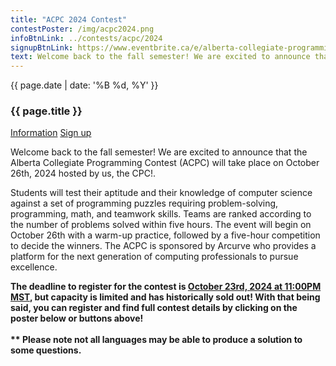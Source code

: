 ```yaml
---
title: "ACPC 2024 Contest"
contestPoster: /img/acpc2024.png
infoBtnLink: ../contests/acpc/2024
signupBtnLink: https://www.eventbrite.ca/e/alberta-collegiate-programming-contest-2024-tickets-1041503784857?aff=oddtdtcreator
text: Welcome back to the fall semester! We are excited to announce that the Alberta Collegiate Programming Contest (ACPC) will take place on October 26th, 2024 hosted by us, the CPC!. The Alberta Collegiate Programming Contest (ACPC) is an opportunity for university and college students in Alberta to excel in a programming competition. Students will test their aptitude and their knowledge of computer science against a set of programming puzzles requiring problem-solving, programming, math, and teamwork skills. Teams are ranked according to the number of problems solved within five hours. The event will begin on October 26th with a warm-up practice, followed by a five-hour competition to decide the winners. The ACPC is sponsored by Arcurve who provides a platform for the next generation of computing professionals to pursue excellence.
---
```


<div class="card post-dec">      
<div class="card-body">
<div class="container-fluid">   
<div class="row">
<div class = "col-xs-12 col-md-5">

<img class="blog-img rounded mx-auto mr-3" src="{{ page.contestPoster }}" alt="">

</div>

<div class = "col-xs-12 col-md-7">
<div class = "date-dec"> {{ page.date | date: '%B %d, %Y' }}</div>
<h3 class = "blog-title">{{ page.title }}</h3>      
<div class = "blog-line"></div>

<div class = "blog-btns">
<a class="btn contest-btn" href="{{ page.infoBtnLink }}" role="button">Information</a>
<a class="btn contest-btn" href="{{ page.signupBtnLink }}" role="button">Sign up</a>
</div>

<p>Welcome back to the fall semester! We are excited to announce that the Alberta Collegiate Programming Contest (ACPC) will take place on October 26th, 2024 hosted by us, the CPC!. </p>

<p>Students will test their aptitude and their knowledge of computer science against a set of programming puzzles requiring problem-solving, programming, math, and teamwork skills. Teams are ranked according to the number of problems solved within five hours. The event will begin on October 26th with a warm-up practice, followed by a five-hour competition to decide the winners. The ACPC is sponsored by Arcurve who provides a platform for the next generation of computing professionals to pursue excellence.
</p>

<p><b>The deadline to register for the contest is <u>October 23rd, 2024 at 11:00PM MST</u>, but capacity is limited and has historically sold out! With that being said, 
you can register and find full contest details by clicking on the poster below or buttons above!
<br><br>** Please note not all languages may be able to produce a solution to some questions.
</b>

</p>

</div>
</div>
</div>
</div>
</div>

